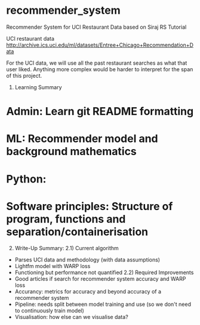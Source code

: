 # recommender_system
Recommender System for UCI Restaurant Data based on Siraj RS Tutorial

UCI restaurant data http://archive.ics.uci.edu/ml/datasets/Entree+Chicago+Recommendation+Data

For the UCI data, we will use all the past restaurant searches as what that user liked. Anything more complex would be harder to interpret for the span of this project.

1) Learning Summary
# Admin: Learn git README formatting
# ML: Recommender model and background mathematics
# Python:
# Software principles: Structure of program, functions and separation/containerisation 

2) Write-Up Summary:
2.1) Current algorithm
- Parses UCI data and methodology (with data assumptions)
- Lightfm model with WARP loss
- Functioning but performance not quantified
2.2) Required Improvements
- Good articles if search for recommender system accuracy and WARP loss
- Accurancy: metrics for accuracy and beyond accuracy of a recommender system
- Pipeline: needs split between model training and use (so we don't need to continuously train model)
- Visualisation: how else can we visualise data?



